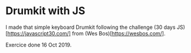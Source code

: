 # Drumkit with JS

I made that simple keyboard Drumkit following the challenge (30 days JS)[https://javascript30.com/] from (Wes Bos)[https://wesbos.com/].

Exercice done 16 Oct 2019.